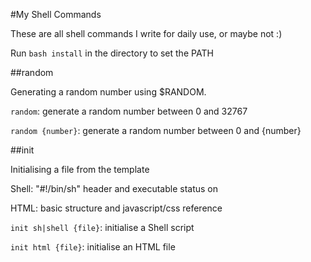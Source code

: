 #My Shell Commands

These are all shell commands I write for daily use, or maybe not :)

Run `bash install` in the directory to set the PATH

##random

Generating a random number using $RANDOM.

`random`: generate a random number between 0 and 32767

`random {number}`: generate a random number between 0 and {number}

##init

Initialising a file from the template

Shell: "#!/bin/sh" header and executable status on

HTML: basic structure and javascript/css reference

`init sh|shell {file}`: initialise a Shell script

`init html {file}`: initialise an HTML file
